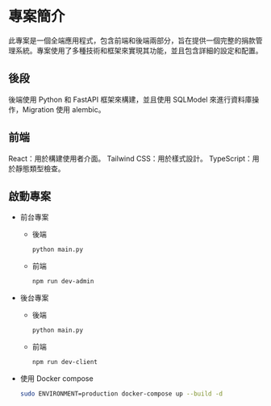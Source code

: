# 專案簡介

此專案是一個全端應用程式，包含前端和後端兩部分，旨在提供一個完整的捐款管理系統。專案使用了多種技術和框架來實現其功能，並且包含詳細的設定和配置。

## 後段

後端使用 Python 和 FastAPI 框架來構建，並且使用 SQLModel 來進行資料庫操作，Migration 使用 alembic。

## 前端

React：用於構建使用者介面。
Tailwind CSS：用於樣式設計。
TypeScript：用於靜態類型檢查。

## 啟動專案

* 前台專案
  * 後端

    ```bash
    python main.py
    ```

  * 前端

    ```bash
    npm run dev-admin
    ```

* 後台專案

  * 後端

    ```bash
    python main.py
    ```

  * 前端
  
    ```bash
    npm run dev-client
    ```

* 使用 Docker compose

  ```bash
  sudo ENVIRONMENT=production docker-compose up --build -d
  ```

